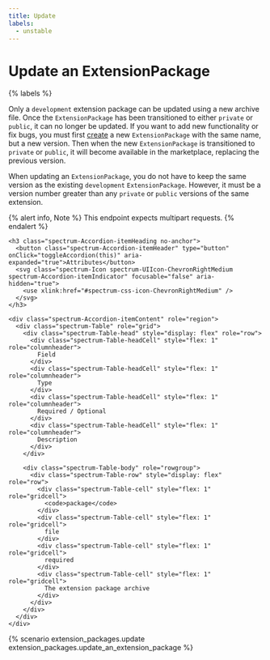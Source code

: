 ```yaml
---
title: Update
labels:
  - unstable
---
```


# Update an ExtensionPackage

{% labels %}

Only a `development` extension package can be updated using a new archive file. 
Once the `ExtensionPackage` has been transitioned to either `private` or `public`,
it can no longer be updated. If you want to add new functionality or fix bugs,
you must first [create](/api/reference/1.0/extension_packages/create/) a new
`ExtensionPackage` with the same name, but a new version. Then when the new
`ExtensionPackage` is transitioned to `private` or `public`, it will become
available in the marketplace, replacing the previous version.

When updating an `ExtensionPackage`, you do not have to keep the same version
as the existing `development` `ExtensionPackage`. However, it must be a version
number greater than any `private` or `public` versions of the same extension.

{% alert info, Note %}
This endpoint expects multipart requests.
{% endalert %}

<div class="spectrum-Accordion" role="region">
  <div class="spectrum-Accordion-item is-open" role="presentation">

    <h3 class="spectrum-Accordion-itemHeading no-anchor">
      <button class="spectrum-Accordion-itemHeader" type="button" onClick="toggleAccordion(this)" aria-expanded="true">Attributes</button>
      <svg class="spectrum-Icon spectrum-UIIcon-ChevronRightMedium spectrum-Accordion-itemIndicator" focusable="false" aria-hidden="true">
        <use xlink:href="#spectrum-css-icon-ChevronRightMedium" />
      </svg>
    </h3>

    <div class="spectrum-Accordion-itemContent" role="region">
      <div class="spectrum-Table" role="grid">
        <div class="spectrum-Table-head" style="display: flex" role="row">
          <div class="spectrum-Table-headCell" style="flex: 1" role="columnheader">
            Field
          </div>
          <div class="spectrum-Table-headCell" style="flex: 1" role="columnheader">
            Type
          </div>
          <div class="spectrum-Table-headCell" style="flex: 1" role="columnheader">
            Required / Optional
          </div>
          <div class="spectrum-Table-headCell" style="flex: 1" role="columnheader">
            Description
          </div>
        </div>
  
        <div class="spectrum-Table-body" role="rowgroup">
          <div class="spectrum-Table-row" style="display: flex" role="row">
            <div class="spectrum-Table-cell" style="flex: 1" role="gridcell">
              <code>package</code>
            </div>
            <div class="spectrum-Table-cell" style="flex: 1" role="gridcell">
              file
            </div>
            <div class="spectrum-Table-cell" style="flex: 1" role="gridcell">
              required
            </div>
            <div class="spectrum-Table-cell" style="flex: 1" role="gridcell">
              The extension package archive
            </div>
          </div>
        </div>
      </div>
    </div>
  </div>
</div>

{% scenario extension_packages.update extension_packages.update_an_extension_package %}
